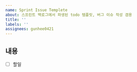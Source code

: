 ```yaml
---
name: Sprint Issue Templete
about: 스프린트 백로그에서 파생된 todo 템플릿, 버그 이슈 작성 겸용
title: ''
labels: ''
assignees: gunhee0421
---
```


## 내용

- [ ] 할일
